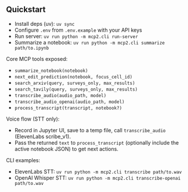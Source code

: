 ## Quickstart

- Install deps (uv): `uv sync`
- Configure `.env` from `.env.example` with your API keys
- Run server: `uv run python -m mcp2.cli run-server`
- Summarize a notebook: `uv run python -m mcp2.cli summarize path/to.ipynb`

Core MCP tools exposed:
- `summarize_notebook(notebook)`
- `next_edit_prediction(notebook, focus_cell_id)`
- `search_arxiv(query, surveys_only, max_results)`
- `search_tavily(query, surveys_only, max_results)`
- `transcribe_audio(audio_path, model)`
- `transcribe_audio_openai(audio_path, model)`
- `process_transcript(transcript, notebook?)`

Voice flow (STT only):
- Record in Jupyter UI, save to a temp file, call `transcribe_audio` (ElevenLabs scribe_v1).
- Pass the returned `text` to `process_transcript` (optionally include the active notebook JSON) to get next actions.

CLI examples:
- ElevenLabs STT: `uv run python -m mcp2.cli transcribe path/to.wav`
- OpenAI Whisper STT: `uv run python -m mcp2.cli transcribe-openai path/to.wav`

